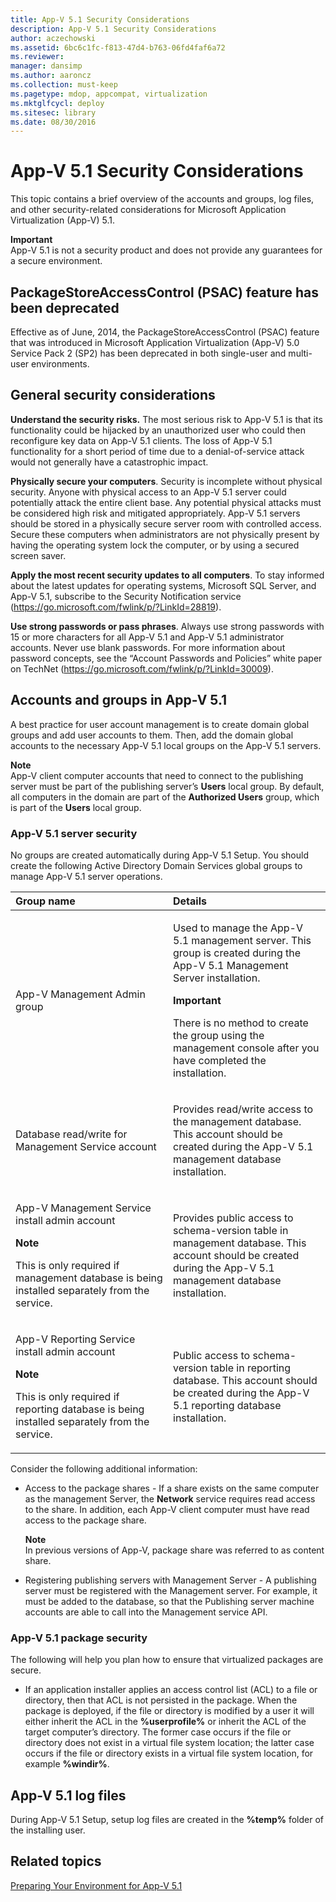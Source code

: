 ```yaml
---
title: App-V 5.1 Security Considerations
description: App-V 5.1 Security Considerations
author: aczechowski
ms.assetid: 6bc6c1fc-f813-47d4-b763-06fd4faf6a72
ms.reviewer: 
manager: dansimp
ms.author: aaroncz
ms.collection: must-keep
ms.pagetype: mdop, appcompat, virtualization
ms.mktglfcycl: deploy
ms.sitesec: library
ms.date: 08/30/2016
---
```



# App-V 5.1 Security Considerations


This topic contains a brief overview of the accounts and groups, log files, and other security-related considerations for Microsoft Application Virtualization (App-V) 5.1.

**Important**  
App-V 5.1 is not a security product and does not provide any guarantees for a secure environment.



## PackageStoreAccessControl (PSAC) feature has been deprecated


Effective as of June, 2014, the PackageStoreAccessControl (PSAC) feature that was introduced in Microsoft Application Virtualization (App-V) 5.0 Service Pack 2 (SP2) has been deprecated in both single-user and multi-user environments.

## General security considerations


**Understand the security risks.** The most serious risk to App-V 5.1 is that its functionality could be hijacked by an unauthorized user who could then reconfigure key data on App-V 5.1 clients. The loss of App-V 5.1 functionality for a short period of time due to a denial-of-service attack would not generally have a catastrophic impact.

**Physically secure your computers**. Security is incomplete without physical security. Anyone with physical access to an App-V 5.1 server could potentially attack the entire client base. Any potential physical attacks must be considered high risk and mitigated appropriately. App-V 5.1 servers should be stored in a physically secure server room with controlled access. Secure these computers when administrators are not physically present by having the operating system lock the computer, or by using a secured screen saver.

**Apply the most recent security updates to all computers**. To stay informed about the latest updates for operating systems, Microsoft SQL Server, and App-V 5.1, subscribe to the Security Notification service (<https://go.microsoft.com/fwlink/p/?LinkId=28819>).

**Use strong passwords or pass phrases**. Always use strong passwords with 15 or more characters for all App-V 5.1 and App-V 5.1 administrator accounts. Never use blank passwords. For more information about password concepts, see the “Account Passwords and Policies” white paper on TechNet (<https://go.microsoft.com/fwlink/p/?LinkId=30009>).

## Accounts and groups in App-V 5.1


A best practice for user account management is to create domain global groups and add user accounts to them. Then, add the domain global accounts to the necessary App-V 5.1 local groups on the App-V 5.1 servers.

**Note**  
App-V client computer accounts that need to connect to the publishing server must be part of the publishing server’s **Users** local group. By default, all computers in the domain are part of the **Authorized Users** group, which is part of the **Users** local group.



### <a href="" id="-------------app-v-5-1-server-security"></a> App-V 5.1 server security

No groups are created automatically during App-V 5.1 Setup. You should create the following Active Directory Domain Services global groups to manage App-V 5.1 server operations.

<table>
<colgroup>
<col width="50%" />
<col width="50%" />
</colgroup>
<thead>
<tr class="header">
<th align="left">Group name</th>
<th align="left">Details</th>
</tr>
</thead>
<tbody>
<tr class="odd">
<td align="left"><p>App-V Management Admin group</p></td>
<td align="left"><p>Used to manage the App-V 5.1 management server. This group is created during the App-V 5.1 Management Server installation.</p>
<div class="alert">
<strong>Important</strong><br/><p>There is no method to create the group using the management console after you have completed the installation.</p>
</div>
<div>

</div></td>
</tr>
<tr class="even">
<td align="left"><p>Database read/write for Management Service account</p></td>
<td align="left"><p>Provides read/write access to the management database. This account should be created during the App-V 5.1 management database installation.</p></td>
</tr>
<tr class="odd">
<td align="left"><p>App-V Management Service install admin account</p>
<div class="alert">
<strong>Note</strong><br/><p>This is only required if management database is being installed separately from the service.</p>
</div>
<div>

</div></td>
<td align="left"><p>Provides public access to schema-version table in management database. This account should be created during the App-V 5.1 management database installation.</p></td>
</tr>
<tr class="even">
<td align="left"><p>App-V Reporting Service install admin account</p>
<div class="alert">
<strong>Note</strong><br/><p>This is only required if reporting database is being installed separately from the service.</p>
</div>
<div>

</div></td>
<td align="left"><p>Public access to schema-version table in reporting database. This account should be created during the App-V 5.1 reporting database installation.</p></td>
</tr>
</tbody>
</table>



Consider the following additional information:

-   Access to the package shares - If a share exists on the same computer as the management Server, the **Network** service requires read access to the share. In addition, each App-V client computer must have read access to the package share.

    **Note**  
    In previous versions of App-V, package share was referred to as content share.



-   Registering publishing servers with Management Server - A publishing server must be registered with the Management server. For example, it must be added to the database, so that the Publishing server machine accounts are able to call into the Management service API.

### <a href="" id="-------------app-v-5-1-package-security"></a> App-V 5.1 package security

The following will help you plan how to ensure that virtualized packages are secure.

-   If an application installer applies an access control list (ACL) to a file or directory, then that ACL is not persisted in the package. When the package is deployed, if the file or directory is modified by a user it will either inherit the ACL in the **%userprofile%** or inherit the ACL of the target computer’s directory. The former case occurs if the file or directory does not exist in a virtual file system location; the latter case occurs if the file or directory exists in a virtual file system location, for example **%windir%**.

## <a href="" id="---------app-v-5-1-log-files"></a> App-V 5.1 log files


During App-V 5.1 Setup, setup log files are created in the **%temp%** folder of the installing user.






## Related topics


[Preparing Your Environment for App-V 5.1](preparing-your-environment-for-app-v-51.md)









